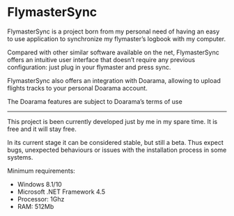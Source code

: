 # FlymasterSync

FlymasterSync is a project born from my personal need of having an easy to use application to synchronize my flymaster’s logbook with my computer.

Compared with other similar software available on the net, FlymasterSync offers an intuitive user interface that doesn’t require any previous configuration: just plug in your flymaster and press sync.

FlymasterSync also offers an integration with Doarama, allowing to upload flights tracks to your personal Doarama account.

The Doarama features are subject to Doarama’s terms of use

----------------------------------------------------------------------

This project is been currently developed just by me in my spare time. It is free and it will stay free.

In its current stage it can be considered stable, but still a beta. Thus expect bugs, unexpected behaviours or issues with the installation process in some systems.

Minimum requirements: 

* Windows 8.1/10
* Microsoft .NET Framework 4.5
* Processor: 1Ghz
* RAM: 512Mb
 
